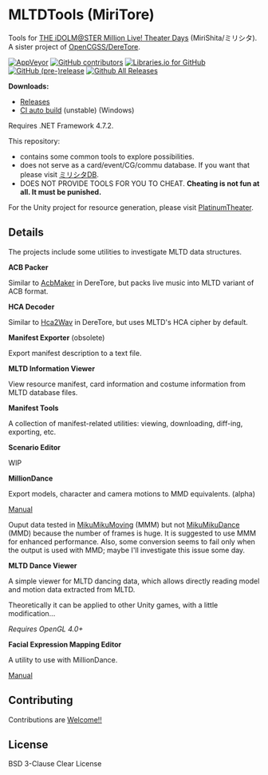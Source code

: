 # MLTDTools (MiriTore)

Tools for [THE iDOLM@STER Million Live! Theater Days](https://millionlive.idolmaster.jp/theaterdays/) (MiriShita/ミリシタ). A sister project of [OpenCGSS/DereTore](https://github.com/OpenCGSS/DereTore).

[![AppVeyor](https://img.shields.io/appveyor/ci/hozuki/mltdtools.svg)](https://ci.appveyor.com/project/hozuki/mltdtools)
[![GitHub contributors](https://img.shields.io/github/contributors/OpenMLTD/MLTDTools.svg)](https://github.com/OpenMLTD/MLTDTools/graphs/contributors)
[![Libraries.io for GitHub](https://img.shields.io/librariesio/github/OpenMLTD/MLTDTools.svg)](https://github.com/OpenMLTD/MLTDTools)
[![GitHub (pre-)release](https://img.shields.io/github/release/OpenMLTD/MLTDTools/all.svg)](https://github.com/OpenMLTD/MLTDTools/releases)
[![Github All Releases](https://img.shields.io/github/downloads/OpenMLTD/MLTDTools/total.svg)](https://github.com/OpenMLTD/MLTDTools/releases)

**Downloads:**

- [Releases](https://github.com/OpenMLTD/MLTDTools/releases)
- [CI auto build](https://ci.appveyor.com/api/projects/hozuki/mltdtools/artifacts/miritore-appveyor-latest.zip) (unstable) (Windows)

Requires .NET Framework 4.7.2.

This repository:

- contains some common tools to explore possibilities.
- does not serve as a card/event/CG/commu database. If you want that please visit [ミリシタDB](http://imas.gamedbs.jp/mlth/).
- DOES NOT PROVIDE TOOLS FOR YOU TO CHEAT. **Cheating is not fun at all. It must be punished.**

For the Unity project for resource generation, please visit [PlatinumTheater](https://github.com/OpenMLTD/PlatinumTheater).

## Details

The projects include some utilities to investigate MLTD data structures.

**ACB Packer**

Similar to [AcbMaker](https://github.com/OpenCGSS/DereTore/tree/master/Apps/AcbMaker) in DereTore, but packs live music into MLTD variant of ACB format.

**HCA Decoder**

Similar to [Hca2Wav](https://github.com/OpenCGSS/DereTore/tree/master/Apps/Hca2Wav) in DereTore, but uses MLTD's HCA cipher by default.

**Manifest Exporter** (obsolete)

Export manifest description to a text file.

**MLTD Information Viewer**

View resource manifest, card information and costume information from MLTD database files.

**Manifest Tools**

A collection of manifest-related utilities: viewing, downloading, diff-ing, exporting, etc.

**Scenario Editor**

WIP

**MillionDance**

Export models, character and camera motions to MMD equivalents. (alpha)

[Manual](https://github.com/OpenMLTD/MLTDTools/wiki/MillionDance-Manual)

Ouput data tested in [MikuMikuMoving](https://sites.google.com/site/mikumikumovingeng/) (MMM) but not [MikuMikuDance](http://www.geocities.jp/higuchuu4/index_e.htm) (MMD) because the number of frames is huge.
It is suggested to use MMM for enhanced performance. Also, some conversion seems to fail only when the output is used with MMD; maybe I'll
investigate this issue some day.

**MLTD Dance Viewer**

A simple viewer for MLTD dancing data, which allows directly reading model and motion
data extracted from MLTD.

Theoretically it can be applied to other Unity games, with a little modification...

*Requires OpenGL 4.0+*

**Facial Expression Mapping Editor**

A utility to use with MillionDance.

[Manual](https://github.com/OpenMLTD/MLTDTools/wiki/TDFacial-Manual)

## Contributing

Contributions are [Welcome!!](https://www.project-imas.com/wiki/Welcome!!)

## License

BSD 3-Clause Clear License

